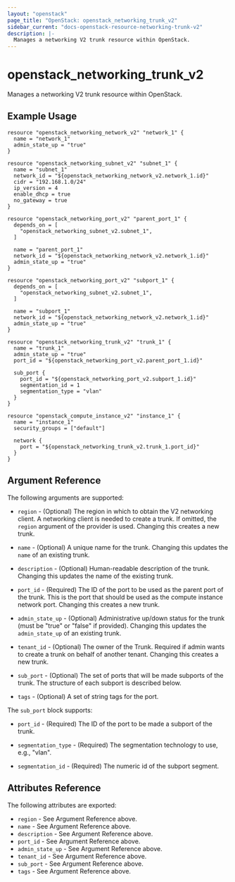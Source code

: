 ```yaml
---
layout: "openstack"
page_title: "OpenStack: openstack_networking_trunk_v2"
sidebar_current: "docs-openstack-resource-networking-trunk-v2"
description: |-
  Manages a networking V2 trunk resource within OpenStack.
---
```


# openstack\_networking\_trunk\_v2

Manages a networking V2 trunk resource within OpenStack.

## Example Usage

```hcl
resource "openstack_networking_network_v2" "network_1" {
  name = "network_1"
  admin_state_up = "true"
}

resource "openstack_networking_subnet_v2" "subnet_1" {
  name = "subnet_1"
  network_id = "${openstack_networking_network_v2.network_1.id}"
  cidr = "192.168.1.0/24"
  ip_version = 4
  enable_dhcp = true
  no_gateway = true
}

resource "openstack_networking_port_v2" "parent_port_1" {
  depends_on = [
    "openstack_networking_subnet_v2.subnet_1",
  ]

  name = "parent_port_1"
  network_id = "${openstack_networking_network_v2.network_1.id}"
  admin_state_up = "true"
}

resource "openstack_networking_port_v2" "subport_1" {
  depends_on = [
    "openstack_networking_subnet_v2.subnet_1",
  ]

  name = "subport_1"
  network_id = "${openstack_networking_network_v2.network_1.id}"
  admin_state_up = "true"
}

resource "openstack_networking_trunk_v2" "trunk_1" {
  name = "trunk_1"
  admin_state_up = "true"
  port_id = "${openstack_networking_port_v2.parent_port_1.id}"

  sub_port {
    port_id = "${openstack_networking_port_v2.subport_1.id}"
    segmentation_id = 1
    segmentation_type = "vlan"
  }
}

resource "openstack_compute_instance_v2" "instance_1" {
  name = "instance_1"
  security_groups = ["default"]

  network {
    port = "${openstack_networking_trunk_v2.trunk_1.port_id}"
  }
}
```

## Argument Reference

The following arguments are supported:

* `region` - (Optional) The region in which to obtain the V2 networking client.
    A networking client is needed to create a trunk. If omitted, the
    `region` argument of the provider is used. Changing this creates a new
    trunk.

* `name` - (Optional) A unique name for the trunk. Changing this
    updates the `name` of an existing trunk.

* `description` - (Optional) Human-readable description of the trunk. Changing this
    updates the name of the existing trunk.

* `port_id` - (Required) The ID of the port to be used as the parent port of the
    trunk. This is the port that should be used as the compute instance network
    port. Changing this creates a new trunk.

* `admin_state_up` - (Optional) Administrative up/down status for the trunk
    (must be "true" or "false" if provided). Changing this updates the
    `admin_state_up` of an existing trunk.

* `tenant_id` - (Optional) The owner of the Trunk. Required if admin wants
    to create a trunk on behalf of another tenant. Changing this creates a new trunk.

* `sub_port` - (Optional) The set of ports that will be made subports of the trunk.
    The structure of each subport is described below.

* `tags` - (Optional) A set of string tags for the port.

The `sub_port` block supports:

* `port_id` - (Required) The ID of the port to be made a subport of the trunk.

* `segmentation_type` - (Required) The segmentation technology to use, e.g., "vlan".

* `segmentation_id` - (Required) The numeric id of the subport segment.

## Attributes Reference

The following attributes are exported:

* `region` - See Argument Reference above.
* `name` - See Argument Reference above.
* `description` - See Argument Reference above.
* `port_id` - See Argument Reference above.
* `admin_state_up` - See Argument Reference above.
* `tenant_id` - See Argument Reference above.
* `sub_port` - See Argument Reference above.
* `tags` - See Argument Reference above.
